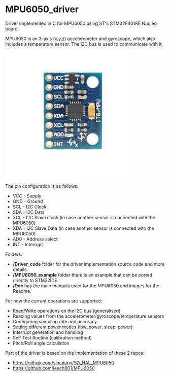 # MPU6050_driver
Driver implemented in C for MPU6050 using ST's STM32F401RE Nucleo board.

MPU6050 is an 3-axis (x,y,z) accelerometer and gyroscope, which also includes a temperature sensor.
The I2C bus is used to communicate with it.

<p align="left">
  <img src="Doc/img1.jpg" width="400">
</p>

The pin configuration is as follows:
- VCC - Supply
- GND - Ground
- SCL - I2C Clock
- SDA - I2C Data
- XCL - I2C Slave clock (in case another sensor is connected with the MPU6050)
- XDA - I2C Slave Data (in case another sensor is connected with the MPU6050)
- AD0 - Address select
- INT - Interrupt

Folders:
- **/Driver_code** folder for the driver implementation source code and more details.
- **/MPU6050_example** folder there is an example that can be ported directly to STM32IDE.
- **/Doc** has the main manuals used for the MPU6050 and images for the Readme.

For now the current operations are supported:
- Read/Write operations on the I2C bus (generalised)
- Reading values from the accelerometer/gyroscope/temperature sensors
- Configuring sampling rate and accuracy
- Setting different power modes (low_power, sleep, power)
- Interrupt generation and handling
- Self Test Routine (calibration method)
- Pitch/Roll angle calculation

Part of the driver is based on the implementation of these 2 repos:
 - https://github.com/sinadarvi/SD_HAL_MPU6050
 - https://github.com/leech001/MPU6050
